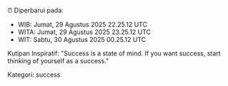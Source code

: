 ⏰ Diperbarui pada:
- WIB: Jumat, 29 Agustus 2025 22.25.12 UTC
- WITA: Jumat, 29 Agustus 2025 23.25.12 UTC
- WIT: Sabtu, 30 Agustus 2025 00.25.12 UTC

Kutipan Inspiratif:
"Success is a state of mind. If you want success, start thinking of yourself as a success."


Kategori: success

